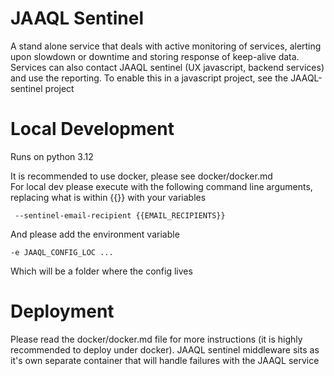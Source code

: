 # JAAQL Sentinel
A stand alone service that deals with active monitoring of services, alerting upon slowdown or downtime and storing response of keep-alive data. Services can also contact JAAQL sentinel (UX javascript, backend services) and use the reporting. To enable this in a javascript project, see the JAAQL-sentinel project

# Local Development
Runs on python 3.12

It is recommended to use docker, please see docker/docker.md  
For local dev please execute with the following command line arguments, replacing what is within {{}} with your variables

     --sentinel-email-recipient {{EMAIL_RECIPIENTS}}

And please add the environment variable

    -e JAAQL_CONFIG_LOC ...

Which will be a folder where the config lives
# Deployment
Please read the docker/docker.md file for more instructions (it is highly recommended to deploy under docker). JAAQL sentinel middleware sits as it's own separate container that will handle failures with the JAAQL service
